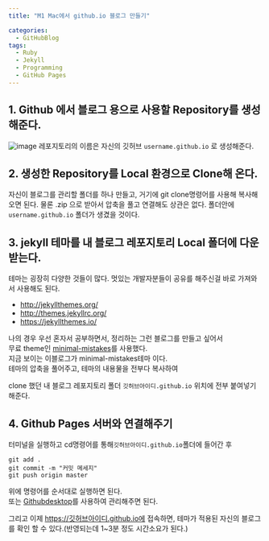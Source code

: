 ```yaml
---
title: "M1 Mac에서 github.io 블로그 만들기"

categories:
  - GitHubBlog
tags:
  - Ruby
  - Jekyll
  - Programming
  - GitHub Pages
---
```

## 1. Github 에서 블로그 용으로 사용할 Repository를 생성해준다.
 ![image](https://user-images.githubusercontent.com/68246962/120060867-2c403e80-c095-11eb-85cf-75fac2c3ba4a.png)
레포지토리의 이름은 자신의 깃허브 `username.github.io` 로 생성해준다.

## 2. 생성한 Repository를 Local 환경으로 Clone해 온다.
자신이 블로그를 관리할 폴더를 하나 만들고, 거기에 git clone명령어를 사용해 복사해 오면 된다.  물론 .zip 으로 받아서 압축을 풀고 연결해도 상관은 없다. 폴더안에 `username.github.io` 폴더가 생겼을 것이다.


## 3. jekyll 테마를 내 블로그 레포지토리 Local 폴더에 다운받는다.  
테마는 굉장히 다양한 것들이 많다. 멋있는 개발자분들이 공유를 해주신걸 바로 가져와서 사용해도 된다.

- <http://jekyllthemes.org/>
- <http://themes.jekyllrc.org/>
- <https://jekyllthemes.io/>

나의 경우 우선 혼자서 공부하면서, 정리하는 그런 블로그를 만들고 싶어서  
무료 theme인 [minimal-mistakes](https://github.com/mmistakes/minimal-mistakes "minimal-mistakes")를 사용했다.   
지금 보이는 이블로그가 minimal-mistakes테마 이다.  
테마의 압축을 풀어주고, 테마의 내용물을 전부다 복사하여

clone 했던 내 블로그 레포지토리 폴더 `깃허브아이디.github.io` 위치에 전부 붙여넣기 해준다. 

## 4. Github Pages 서버와 연결해주기
터미널을 실행하고 cd명령어를 통해`깃허브아이디.github.io`폴더에 들어간 후 
~~~
git add .
git commit -m "커밋 메세지"
git push origin master
~~~
위에 명령어를 순서대로 실행하면 된다.  
또는 [Githubdesktop](https://desktop.github.com/ "Githubdesktop")를 사용하여 관리해주면 된다.

그리고 이제 https://깃허브아이디.github.io에 접속하면, 테마가 적용된 자신의 블로그를 확인 할 수 있다.(반영되는데 1~3분 정도 시간소요가 된다.)